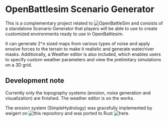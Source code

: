 # OpenBattlesim Scenario Generator

This is a complementary project related to ![OpenBattleSim](https://github.com/skalimoi/OpenBattlesim) and consists of a standalone Scenario Generator that players will be able to use to create customized environments ready to use in OpenBattlesim.

It can generate 2^n sized maps from various types of noise and apply erosive forces to the terrain to make it realistic and generate water/river masks. Additionally, a Weather editor is also included, which enables users to specify custom weather parameters and view the prelimitary simulations on a 3D grid.

## Development note

Currently only the topography systems (erosion, noise generation and visualization) are finished. The weather editor is on the works.

The erosion system (SimpleHydrology) was gracefully implemented by weigert on ![this repository](https://github.com/weigert/SimpleHydrology) and was ported to Rust ![here](https://github.com/skalimoi/SimpleHydrologyRust).
